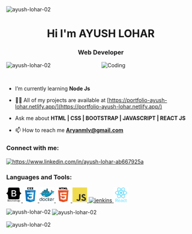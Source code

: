 <img src="https://media.licdn.com/dms/image/D5616AQE3YCtXDuWBSw/profile-displaybackgroundimage-shrink_350_1400/0/1707367777778?e=1715212800&v=beta&t=Rg9UpU2YVYAJoeMwcrfNPOHR6rnPRemtJvIo_D3NQDc" alt="ayush-lohar-02" />

<h1 align="center">Hi I'm AYUSH LOHAR</h1>
<h3 align="center">Web Developer</h3>
<img align="right" alt="Coding" width="250" src="https://bestoftelegram.com/animated-stickers/img/computer_scientist.gif">
<p align="left"> <img src="https://komarev.com/ghpvc/?username=ayush-lohar-02&label=Profile%20views&color=0e75b6&style=flat" alt="ayush-lohar-02" /> </p>

<p align="left"> <a href="https://twitter.com/" target="blank"><img src="https://img.shields.io/twitter/follow/?logo=twitter&style=for-the-badge" alt="" /></a> </p>

- I’m currently learning **Node Js**

- 👨‍💻 All of my projects are available at [https://portfolio-ayush-lohar.netlify.app/](https://portfolio-ayush-lohar.netlify.app/)

- Ask me about **HTML | CSS | BOOTSTRAP | JAVASCRIPT | REACT JS**

- 📫 How to reach me **Aryanmlv@gmail.com**

<h3 align="left">Connect with me:</h3>
<p align="left">
<a href="https://linkedin.com/in/https://www.linkedin.com/in/ayush-lohar-ab667925a" target="blank"><img align="center" src="https://raw.githubusercontent.com/rahuldkjain/github-profile-readme-generator/master/src/images/icons/Social/linked-in-alt.svg" alt="https://www.linkedin.com/in/ayush-lohar-ab667925a" height="30" width="40" /></a>
</p>

<h3 align="left">Languages and Tools:</h3>
<p align="left"> <a href="https://getbootstrap.com" target="_blank" rel="noreferrer"> <img src="https://raw.githubusercontent.com/devicons/devicon/master/icons/bootstrap/bootstrap-plain-wordmark.svg" alt="bootstrap" width="40" height="40"/> </a> <a href="https://www.w3schools.com/css/" target="_blank" rel="noreferrer"> <img src="https://raw.githubusercontent.com/devicons/devicon/master/icons/css3/css3-original-wordmark.svg" alt="css3" width="40" height="40"/> </a> <a href="https://www.docker.com/" target="_blank" rel="noreferrer"> <img src="https://raw.githubusercontent.com/devicons/devicon/master/icons/docker/docker-original-wordmark.svg" alt="docker" width="40" height="40"/> </a> <a href="https://www.w3.org/html/" target="_blank" rel="noreferrer"> <img src="https://raw.githubusercontent.com/devicons/devicon/master/icons/html5/html5-original-wordmark.svg" alt="html5" width="40" height="40"/> </a> <a href="https://developer.mozilla.org/en-US/docs/Web/JavaScript" target="_blank" rel="noreferrer"> <img src="https://raw.githubusercontent.com/devicons/devicon/master/icons/javascript/javascript-original.svg" alt="javascript" width="40" height="40"/> </a> <a href="https://www.jenkins.io" target="_blank" rel="noreferrer"> <img src="https://www.vectorlogo.zone/logos/jenkins/jenkins-icon.svg" alt="jenkins" width="40" height="40"/> </a> <a href="https://reactjs.org/" target="_blank" rel="noreferrer"> <img src="https://raw.githubusercontent.com/devicons/devicon/master/icons/react/react-original-wordmark.svg" alt="react" width="40" height="40"/> </a> </p>

<p><img align="left" src="https://github-readme-stats.vercel.app/api/top-langs?username=ayush-lohar-02&show_icons=true&locale=en&layout=compact" alt="ayush-lohar-02" /></p>

<p>&nbsp;<img align="center" src="https://github-readme-stats.vercel.app/api?username=ayush-lohar-02&show_icons=true&locale=en" alt="ayush-lohar-02" /></p>

<p><img align="center" src="https://github-readme-streak-stats.herokuapp.com/?user=ayush-lohar-02&" alt="ayush-lohar-02" /></p>
